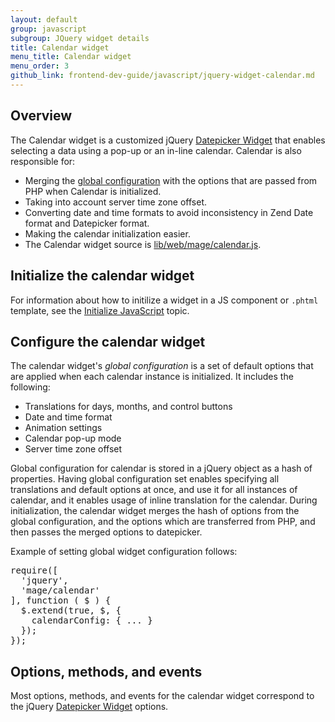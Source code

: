 ```yaml
---
layout: default
group: javascript
subgroup: JQuery widget details
title: Calendar widget
menu_title: Calendar widget
menu_order: 3
github_link: frontend-dev-guide/javascript/jquery-widget-calendar.md
---
```


<h2 id="fedg_jquery-widget_calendar-overview">Overview</h2>

The Calendar widget is a customized jQuery <a href="http://api.jQueryui.com/datepicker/" target="_blank">Datepicker Widget</a> that enables selecting a data using a pop-up or an in-line calendar. Calendar is also responsible for:

*	Merging the <a href="#fedg_calendar_config">global configuration</a> with the options that are passed from PHP when Calendar is initialized.
*	Taking into account server time zone offset.
*	Converting date and time formats to avoid inconsistency in Zend Date format and Datepicker format.
*	Making the calendar initialization easier.
*	The Calendar widget source is <a href="{{site.mage2000url}}lib/web/mage/calendar.js">lib/web/mage/calendar.js</a>.

<h2 id="fedg_calendar_init">Initialize the calendar widget</h2>

For information about how to initilize a widget in a JS component or `.phtml` template, see the <a href="{{site.baseurl}}frontend-dev-guide/javascript/">Initialize JavaScript</a> topic.

<h2 id="fedg_calendar_config">Configure the calendar widget</h2>

The calendar widget's *global configuration* is a set of default options that are applied when each calendar instance is initialized. It includes the following:

*	Translations for days, months, and control buttons
*	Date and time format
*	Animation settings
*	Calendar pop-up mode
*	Server time zone offset

Global configuration for calendar is stored in a jQuery object as a hash of properties. Having global configuration set enables specifying all translations and default options at once, and use it for all instances of calendar, and it enables usage of inline translation for the calendar. During initialization, the calendar widget merges the hash of options from the global configuration, and the options which are transferred from PHP, and then passes the merged options to datepicker. 

Example of setting global widget configuration follows:
<pre>require([
  'jquery',
  'mage/calendar'
], function ( $ ) {
  $.extend(true, $, {
    calendarConfig: { ... }
  });
});
</pre>


<h2 id="fedg_calendar_options">Options, methods, and events</h2>

<p>Most options, methods, and events for the calendar widget correspond to the jQuery <a href="http://api.jqueryui.com/datepicker/" target="_blank">Datepicker Widget</a> options.</p>


